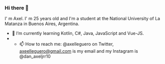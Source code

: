 ### Hi there 👋
I' m Axel. I' m 25 years old and I'm a student at the National University of La Matanza in Buenos Aires, Argentina.
- 🌱 I’m currently learning Kotlin, C#, Java, JavaScript and Vue-JS.
- - 📫 How to reach me: @axelleguero on Twitter, axeelleguero@gmail.com is my email and my Instagram is @dan_axeljrr10
<!--
**AxelOP96/AxelOP96** is a ✨ _special_ ✨ repository because its `README.md` (this file) appears on your GitHub profile.

Here are some ideas to get you started:

- 🔭 I’m currently working on ...
- 🌱 I’m currently learning ...
- 👯 I’m looking to collaborate on ...
- 🤔 I’m looking for help with ...
- 💬 Ask me about ...
- 📫 How to reach me: ...
- 😄 Pronouns: ...
- ⚡ Fun fact: ...
-->
